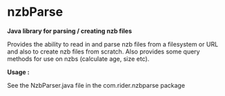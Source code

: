 # nzbParse
**Java library for parsing / creating nzb files**

Provides the ability to read in and parse nzb files from a filesystem or URL and also to create nzb files from scratch.
Also provides some query methods for use on nzbs (calculate age, size etc).

**Usage :**

See the NzbParser.java file in the com.rider.nzbparse package
